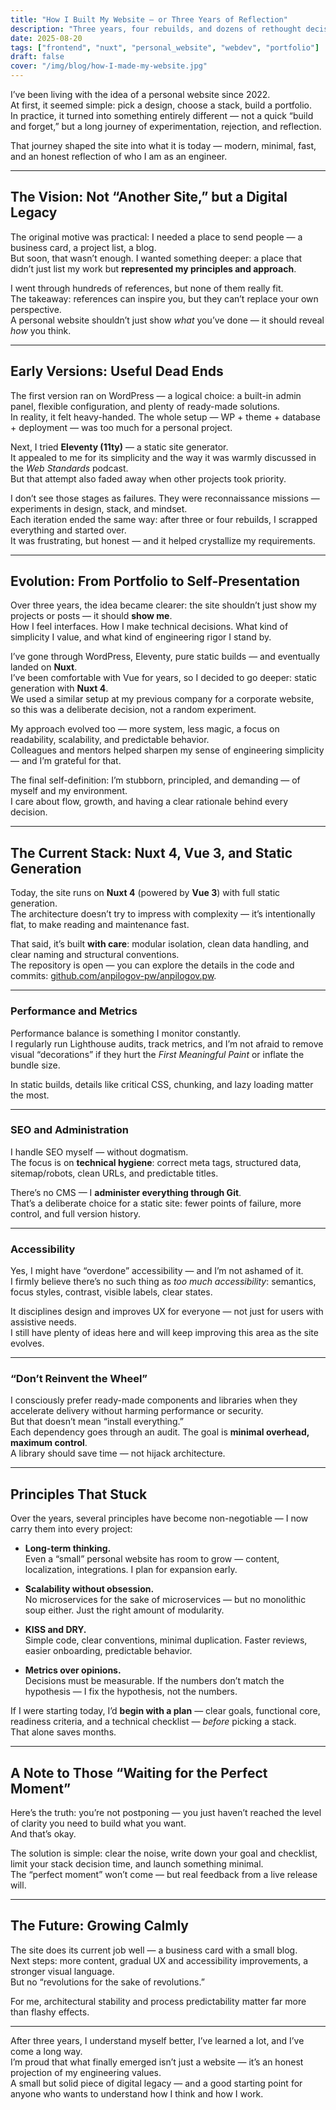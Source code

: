 ```yaml
---
title: "How I Built My Website — or Three Years of Reflection"
description: "Three years, four rebuilds, and dozens of rethought decisions — the journey to my personal website turned out to be less about code and more about awareness. This is a story of how a simple idea of 'building a portfolio' evolved into an attempt to create a digital reflection of myself: simple, honest, and engineered with intent."
date: 2025-08-20
tags: ["frontend", "nuxt", "personal_website", "webdev", "portfolio"]
draft: false
cover: "/img/blog/how-I-made-my-website.jpg"
---
```


I’ve been living with the idea of a personal website since 2022.  
At first, it seemed simple: pick a design, choose a stack, build a portfolio.  
In practice, it turned into something entirely different — not a quick “build and forget,” but a long journey of experimentation, rejection, and reflection.

That journey shaped the site into what it is today — modern, minimal, fast, and an honest reflection of who I am as an engineer.

---

## The Vision: Not “Another Site,” but a Digital Legacy

The original motive was practical: I needed a place to send people — a business card, a project list, a blog.  
But soon, that wasn’t enough. I wanted something deeper: a place that didn’t just list my work but **represented my principles and approach**.

I went through hundreds of references, but none of them really fit.  
The takeaway: references can inspire you, but they can’t replace your own perspective.  
A personal website shouldn’t just show _what_ you’ve done — it should reveal _how_ you think.

---

## Early Versions: Useful Dead Ends

The first version ran on WordPress — a logical choice: a built-in admin panel, flexible configuration, and plenty of ready-made solutions.  
In reality, it felt heavy-handed. The whole setup — WP + theme + database + deployment — was too much for a personal project.

Next, I tried **Eleventy (11ty)** — a static site generator.  
It appealed to me for its simplicity and the way it was warmly discussed in the _Web Standards_ podcast.  
But that attempt also faded away when other projects took priority.

I don’t see those stages as failures. They were reconnaissance missions — experiments in design, stack, and mindset.  
Each iteration ended the same way: after three or four rebuilds, I scrapped everything and started over.  
It was frustrating, but honest — and it helped crystallize my requirements.

---

## Evolution: From Portfolio to Self-Presentation

Over three years, the idea became clearer: the site shouldn’t just show my projects or posts — it should **show me**.  
How I feel interfaces. How I make technical decisions. What kind of simplicity I value, and what kind of engineering rigor I stand by.

I’ve gone through WordPress, Eleventy, pure static builds — and eventually landed on **Nuxt**.  
I’ve been comfortable with Vue for years, so I decided to go deeper: static generation with **Nuxt 4**.  
We used a similar setup at my previous company for a corporate website, so this was a deliberate decision, not a random experiment.

My approach evolved too — more system, less magic, a focus on readability, scalability, and predictable behavior.  
Colleagues and mentors helped sharpen my sense of engineering simplicity — and I’m grateful for that.

The final self-definition: I’m stubborn, principled, and demanding — of myself and my environment.  
I care about flow, growth, and having a clear rationale behind every decision.

---

## The Current Stack: Nuxt 4, Vue 3, and Static Generation

Today, the site runs on **Nuxt 4** (powered by **Vue 3**) with full static generation.  
The architecture doesn’t try to impress with complexity — it’s intentionally flat, to make reading and maintenance fast.

That said, it’s built **with care**: modular isolation, clean data handling, and clear naming and structural conventions.  
The repository is open — you can explore the details in the code and commits: [github.com/anpilogov-pw/anpilogov.pw](https://github.com/anpilogov-pw/anpilogov.pw).

---

### Performance and Metrics

Performance balance is something I monitor constantly.  
I regularly run Lighthouse audits, track metrics, and I’m not afraid to remove visual “decorations” if they hurt the _First Meaningful Paint_ or inflate the bundle size.

In static builds, details like critical CSS, chunking, and lazy loading matter the most.

---

### SEO and Administration

I handle SEO myself — without dogmatism.  
The focus is on **technical hygiene**: correct meta tags, structured data, sitemap/robots, clean URLs, and predictable titles.

There’s no CMS — I **administer everything through Git**.  
That’s a deliberate choice for a static site: fewer points of failure, more control, and full version history.

---

### Accessibility

Yes, I might have “overdone” accessibility — and I’m not ashamed of it.  
I firmly believe there’s no such thing as _too much accessibility_: semantics, focus styles, contrast, visible labels, clear states.

It disciplines design and improves UX for everyone — not just for users with assistive needs.  
I still have plenty of ideas here and will keep improving this area as the site evolves.

---

### “Don’t Reinvent the Wheel”

I consciously prefer ready-made components and libraries when they accelerate delivery without harming performance or security.  
But that doesn’t mean “install everything.”  
Each dependency goes through an audit. The goal is **minimal overhead, maximum control**.  
A library should save time — not hijack architecture.

---

## Principles That Stuck

Over the years, several principles have become non-negotiable — I now carry them into every project:

- **Long-term thinking.**  
  Even a “small” personal website has room to grow — content, localization, integrations. I plan for expansion early.

- **Scalability without obsession.**  
  No microservices for the sake of microservices — but no monolithic soup either. Just the right amount of modularity.

- **KISS and DRY.**  
  Simple code, clear conventions, minimal duplication. Faster reviews, easier onboarding, predictable behavior.

- **Metrics over opinions.**  
  Decisions must be measurable. If the numbers don’t match the hypothesis — I fix the hypothesis, not the numbers.

If I were starting today, I’d **begin with a plan** — clear goals, functional core, readiness criteria, and a technical checklist — _before_ picking a stack.  
That alone saves months.

---

## A Note to Those “Waiting for the Perfect Moment”

Here’s the truth: you’re not postponing — you just haven’t reached the level of clarity you need to build what you want.  
And that’s okay.

The solution is simple: clear the noise, write down your goal and checklist, limit your stack decision time, and launch something minimal.  
The “perfect moment” won’t come — but real feedback from a live release will.

---

## The Future: Growing Calmly

The site does its current job well — a business card with a small blog.  
Next steps: more content, gradual UX and accessibility improvements, a stronger visual language.  
But no “revolutions for the sake of revolutions.”

For me, architectural stability and process predictability matter far more than flashy effects.

---

After three years, I understand myself better, I’ve learned a lot, and I’ve come a long way.  
I’m proud that what finally emerged isn’t just a website — it’s an honest projection of my engineering values.  
A small but solid piece of digital legacy — and a good starting point for anyone who wants to understand how I think and how I work.
